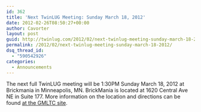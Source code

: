 ```yaml
---
id: 362
title: 'Next TwinLUG Meeting: Sunday March 18, 2012'
date: 2012-02-26T08:50:27+00:00
author: Cavorter
layout: post
guid: http://twinlug.com/2012/02/next-twinlug-meeting-sunday-march-18-2012/
permalink: /2012/02/next-twinlug-meeting-sunday-march-18-2012/
dsq_thread_id:
  - "590542926"
categories:
  - Announcements
---
```

The next full TwinLUG meeting will be 1:30PM Sunday March 18, 2012 at Brickmania in Minneapolis, MN. BrickMania is located at 1620 Central Ave NE in Suite 177. More information on the location and directions can be found [at the GMLTC site](http://gmltc.org/index.php?option=com_content&view=article&id=11&Itemid=16).